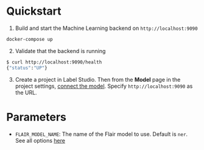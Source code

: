 <!--
---
title: NLP labeling with Flair 
type: blog
tier: all
order: 35
meta_title: Use Flair with Label Studio
meta_description: Tutorial on how to use Label Studio and Flair for faster NLP labeling 
categories:
    - tutorial
    - named language processing
    - flair
image: "/tutorials/gpt2.png"
---
-->

# Quickstart

1. Build and start the Machine Learning backend on `http://localhost:9090`

```bash
docker-compose up
```

2. Validate that the backend is running

```bash
$ curl http://localhost:9090/health
{"status":"UP"}
```

3. Create a project in Label Studio. Then from the **Model** page in the project settings, [connect the model](https://labelstud.io/guide/ml#Connect-the-model-to-Label-Studio). Specify `http://localhost:9090` as the URL.


# Parameters

- `FLAIR_MODEL_NAME`: The name of the Flair model to use. Default is `ner`. See all options [here](https://flairnlp.github.io/docs/tutorial-basics/tagging-entities#list-of-ner-models)